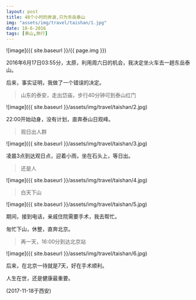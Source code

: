 ```yaml
---
layout: post
title: 48个小时的奔波,只为东岳泰山
img: "assets/img/travel/taishan/1.jpg"
date: 18-6-2016
tags: [泰山,旅行]
---
```


![image]({{ site.baseurl }}/{{ page.img }})

2016年6月17日03:55分，太原，利用周六日的机会，我决定坐火车去一趟东岳泰山。

后来，事实证明，我做了一个错误的决定。

> 山东的泰安，走出岱庙，步行40分钟可到泰山红门

![image]({{ site.baseurl }}/assets/img/travel/taishan/2.jpg)

22:00开始动身，没有计划，直奔泰山日观峰。

> 观日出人群

![image]({{ site.baseurl }}/assets/img/travel/taishan/3.jpg)

凌晨3点到达观日点，迎着小雨，坐在石头上，等日出。

> 还是人

![image]({{ site.baseurl }}/assets/img/travel/taishan/4.jpg)

> 白天下山

![image]({{ site.baseurl }}/assets/img/travel/taishan/5.jpg)

期间，接到电话，亲戚住院需要手术，我去帮忙。

匆忙下山，休整，直奔北京。

> 再一天，16:00分到达北京站

![image]({{ site.baseurl }}/assets/img/travel/taishan/6.jpg)

后来，在北京一待就是7天，好在手术顺利。

人生在世，还是健康最重要。

(2017-11-18于西安)






